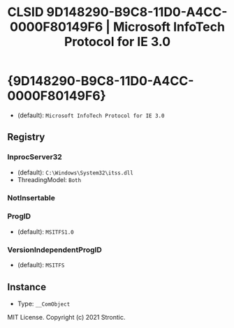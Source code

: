 ﻿---
title: "CLSID 9D148290-B9C8-11D0-A4CC-0000F80149F6 | Microsoft InfoTech Protocol for IE 3.0"
excerpt: What is COM-Object CLSID 9D148290-B9C8-11D0-A4CC-0000F80149F6?
---

# {9D148290-B9C8-11D0-A4CC-0000F80149F6}

* (default): `Microsoft InfoTech Protocol for IE 3.0`

## Registry


### InprocServer32

* (default): `C:\Windows\System32\itss.dll`
* ThreadingModel: `Both`

### NotInsertable


### ProgID

* (default): `MSITFS1.0`

### VersionIndependentProgID

* (default): `MSITFS`

## Instance

* Type: `__ComObject`

MIT License. Copyright (c) 2021 Strontic.


